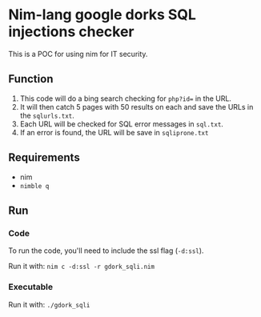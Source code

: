 # Nim-lang google dorks SQL injections checker

This is a POC for using nim for IT security.

## Function

1) This code will do a bing search checking for `php?id=` in the URL. 
2) It will then catch 5 pages with 50 results on each and save the URLs in the `sqlurls.txt`.
3) Each URL will be checked for SQL error messages in `sql.txt`.
4) If an error is found, the URL will be save in `sqliprone.txt`

## Requirements

* nim
* `nimble q`

## Run

### Code
To run the code, you'll need to include the ssl flag (`-d:ssl`).

Run it with: `nim c -d:ssl -r gdork_sqli.nim`

### Executable
Run it with: `./gdork_sqli`
